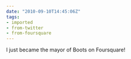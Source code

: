 ```yaml
---
date: "2010-09-10T14:45:06Z"
tags:
- imported
- from-twitter
- from-foursquare
---
```

I just became the mayor of Boots on Foursquare!
